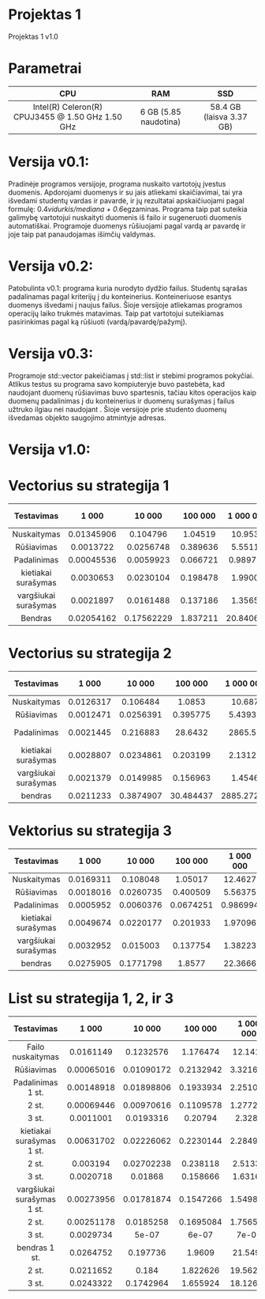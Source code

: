 # Projektas 1
Projektas 1 v1.0

# Parametrai

|                        **CPU**                       |            **RAM**           |          **SSD**         |
|:----------------------------------------------------:|:----------------------------:|:------------------------:|
|   Intel(R) Celeron(R) CPUJ3455 @ 1.50 GHz 1.50 GHz   |     6 GB (5.85 naudotina)    | 58.4 GB (laisva 3.37 GB) |

# Versija v0.1:
Pradinėje programos versijoje, programa nuskaito vartotojų įvestus duomenis. Apdorojami duomenys ir su jais atliekami skaičiavimai, tai yra išvedami studentų vardas ir pavardė, ir jų rezultatai apskaičiuojami pagal formulę: 0.4*vidurkis/mediana + 0.6*egzaminas. Programa taip pat suteikia galimybę vartotojui nuskaityti duomenis iš failo ir sugeneruoti duomenis automatiškai. Programoje duomenys rūšiuojami pagal vardą ar pavardę ir joje taip pat panaudojamas išimčių valdymas.

# Versija v0.2: 
Patobulinta v0.1: programa kuria nurodyto dydžio failus. Studentų sąrašas padalinamas pagal kriterijų į du konteinerius. Konteineriuose esantys duomenys išvedami į naujus failus. Šioje versijoje atliekamas programos operacijų laiko trukmės matavimas. Taip pat vartotojui suteikiamas pasirinkimas pagal ką rūšiuoti (vardą/pavardę/pažymį).

# Versija v0.3:
Programoje std::vector<Studentai> pakeičiamas į std::list<Studentai> ir stebimi programos pokyčiai. Atlikus testus su programa savo kompiuteryje buvo pastebėta, kad naudojant <list> duomenų rūšiavimas buvo spartesnis, tačiau kitos operacijos kaip duomenų padalinimas į du konteinerius ir duomenų surašymas į failus užtruko ilgiau nei naudojant <vector>. Šioje versijoje prie studento duomenų išvedamas objekto saugojimo atmintyje adresas. 

# Versija v1.0:


# Vectorius su strategija 1

|      Testavimas      |    1 000   |   10 000   |  100 000 | 1 000 000  | 10 000 000 |
|:--------------------:|:----------:|:----------:|:--------:|:----------:|:----------:|
|      Nuskaitymas     | 0.01345906 |  0.104796  |  1.04519 |   10.9532  |   108.312  |
|      Rūšiavimas      |  0.0013722 |  0.0256748 | 0.389636 |   5.55111  |   76.1943  |
|      Padalinimas     | 0.00045536 |  0.0059923 | 0.066721 |  0.989759  |   14.084   |
|  kietiakai surašymas |  0.0030653 |  0.0230104 | 0.198478 |   1.99002  |   20.324   |
| vargšiukai surašymas |  0.0021897 |  0.0161488 | 0.137186 |   1.35657  |   13.8472  |
|        Bendras       | 0.02054162 | 0.17562229 | 1.837211 |  20.840659 |  232.7615  |

# Vectorius su strategija 2

|    **Testavimas**    | **1 000** | **10 000** | **100 000** | **1 000 000** |   **10 000 000**   |
|:--------------------:|:----------:|:----------:|:-----------:|:-------------:|:------------------:|
|      Nuskaitymas     |  0.0126317 |  0.106484  |    1.0853   |     10.687    |       113.094      |
|      Rūšiavimas      |  0.0012471 |  0.0256391 |   0.395775  |    5.43938    |       75.8923      |
|      Padalinimas     |  0.0021445 |  0.216883  |   28.6432   |    2865.56    | Nepavyko išmatuoti |
|  kietiakai surašymas |  0.0028807 |  0.0234861 |   0.203199  |    2.13127    | Nepavyko išmatuoti |
| vargšiukai surašymas |  0.0021379 |  0.0149985 |   0.156963  |     1.4546    | Nepavyko išmatuoti |
|        bendras       |  0.0211233 |  0.3874907 |  30.484437  |   2885.27225  |                    |

# Vektorius su strategija 3

|    **Testavimas**    | **1 000** | **10 000** | **100 000** | **1 000 000** | **10 000 000** |
|:--------------------:|:----------:|:----------:|:-----------:|:-------------:|:--------------:|
|      Nuskaitymas     |  0.0169311 |  0.108048  |   1.05017   |    12.4627    |     115.033    |
|      Rūšiavimas      |  0.0018016 |  0.0260735 |   0.400509  |    5.56375    |     77.0567    |
|      Padalinimas     |  0.0005952 |  0.0060376 |  0.0674251  |    0.986994   |      14.29     |
|  kietiakai surašymas |  0.0049674 |  0.0220177 |   0.201933  |    1.97096    |     23.6769    |
| vargšiukai surašymas |  0.0032952 |  0.015003  |   0.137754  |    1.38223    |     17.4768    |
|        bendras       |  0.0275905 |  0.1771798 |    1.8577   |    22.3666    |    244.5334    |

# List su strategija 1, 2, ir 3

|       **Testavimas**       |  **1 000** | **10 000** | **100 000** | **1 000 000** | **10 000 000** |
|:--------------------------:|:----------:|:----------:|:-----------:|:-------------:|:--------------:|
|      Failo nuskaitymas     |  0.0161149 |  0.1232576 |   1.176474  |    12.1417    |    123.6986    |
|         Rūšiavimas         | 0.00065016 | 0.01090172 |  0.2132942  |    3.321684   |     48.9476    |
|      Padalinimas 1 st.     | 0.00148918 | 0.01898806 |  0.1933934  |    2.251044   |    66.58564    |
|            2 st.           | 0.00069446 | 0.00970616 |  0.1109578  |    1.277226   |    24.96208    |
|            3 st.           |  0.0011001 | 0.0193316  |   0.20794   |     2.3286    |     84.5341    |
|  kietiakai surašymas 1 st. | 0.00631702 | 0.02226062 |  0.2230144  |    2.284976   |     78.24      |
|            2 st.           |  0.003194  | 0.02702238 |   0.238118  |    2.51337    |    26.86538    |
|            3 st.           |  0.0020718 |  0.01868   |   0.158666  |    1.63161    |     19.8821    |
| vargšiukai surašymas 1 st. | 0.00273956 | 0.01781874 |  0.1547266  |    1.549844   |     56.9757    |
|            2 st.           | 0.00251178 |  0.0185258 |  0.1695084  |    1.756564   |    15.005782   |
|           3 st.            | 0.0029734  |    5e-07   |    6e-07    |     7e-07     |      5e-07     |
|        bendras 1 st.       |  0.0264752 |  0.197736  |    1.9609   |    21.5493    |     372.552    |
|            2 st.           |  0.0211652 |    0.184   |   1.822626  |    19.56236   |    216.7232    |
|            3 st.           |  0.0243322 |  0.1742964 |   1.655924  |    18.12688   |    200.9078    |
